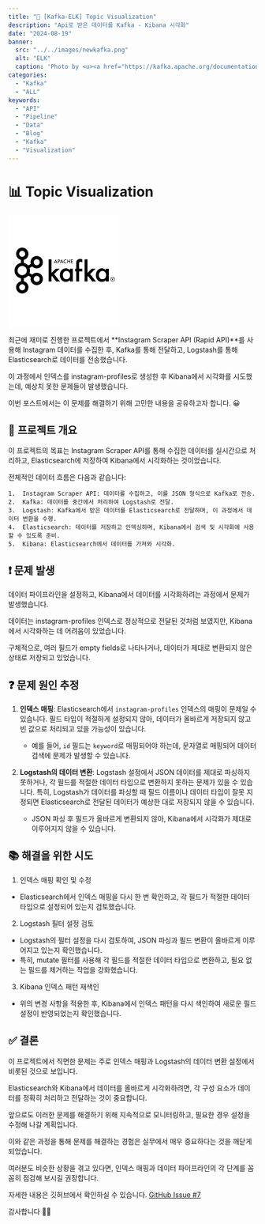```yaml
---
title: "🚀 [Kafka-ELK] Topic Visualization"
description: "Api로 받은 데이터를 Kafka - Kibana 시각화"
date: "2024-08-19"
banner:
  src: "../../images/newkafka.png"
  alt: "ELK"
  caption: 'Photo by <u><a href="https://kafka.apache.org/documentation">kafka-docs</a></u>'
categories:
  - "Kafka"
  - "ALL"
keywords:
  - "API"
  - "Pipeline"
  - "Data"
  - "Blog"
  - "Kafka"
  - "Visualization"
---
```


# 📊 Topic Visualization

![Visualization](https://raw.githubusercontent.com/jms0522/jms0522.github.io/main/content/images/newkafka.png)

최근에 재미로 진행한 프로젝트에서 **Instagram Scraper API (Rapid API)**를 사용해 Instagram 데이터를 수집한 후, Kafka를 통해 전달하고, Logstash를 통해 Elasticsearch로 데이터를 전송했습니다.

이 과정에서 인덱스를 instagram-profiles로 생성한 후 Kibana에서 시각화를 시도했는데, 예상치 못한 문제들이 발생했습니다.

이번 포스트에서는 이 문제를 해결하기 위해 고민한 내용을 공유하고자 합니다. 😀

## 🌟 프로젝트 개요

이 프로젝트의 목표는 Instagram Scraper API를 통해 수집한 데이터를 실시간으로 처리하고, Elasticsearch에 저장하여 Kibana에서 시각화하는 것이었습니다. 

전체적인 데이터 흐름은 다음과 같습니다:

	1.	Instagram Scraper API: 데이터를 수집하고, 이를 JSON 형식으로 Kafka로 전송.
	2.	Kafka: 데이터를 중간에서 처리하여 Logstash로 전달.
	3.	Logstash: Kafka에서 받은 데이터를 Elasticsearch로 전달하며, 이 과정에서 데이터 변환을 수행.
	4.	Elasticsearch: 데이터를 저장하고 인덱싱하며, Kibana에서 검색 및 시각화에 사용할 수 있도록 준비.
	5.	Kibana: Elasticsearch에서 데이터를 가져와 시각화.

## ❗️ 문제 발생

데이터 파이프라인을 설정하고, Kibana에서 데이터를 시각화하려는 과정에서 문제가 발생했습니다. 

데이터는 instagram-profiles 인덱스로 정상적으로 전달된 것처럼 보였지만, Kibana에서 시각화하는 데 어려움이 있었습니다. 

구체적으로, 여러 필드가 empty fields로 나타나거나, 데이터가 제대로 변환되지 않은 상태로 저장되고 있었습니다.

## ❓ 문제 원인 추정

1. **인덱스 매핑**: Elasticsearch에서 `instagram-profiles` 인덱스의 매핑이 문제일 수 있습니다. 필드 타입이 적절하게 설정되지 않아, 데이터가 올바르게 저장되지 않고 빈 값으로 처리되고 있을 가능성이 있습니다.
   - 예를 들어, `id` 필드는 `keyword`로 매핑되어야 하는데, 문자열로 매핑되어 데이터 검색에 문제가 발생할 수 있습니다.
   
2. **Logstash의 데이터 변환**: Logstash 설정에서 JSON 데이터를 제대로 파싱하지 못하거나, 각 필드를 적절한 데이터 타입으로 변환하지 못하는 문제가 있을 수 있습니다. 특히, Logstash가 데이터를 파싱할 때 필드 이름이나 데이터 타입이 잘못 지정되면 Elasticsearch로 전달된 데이터가 예상한 대로 저장되지 않을 수 있습니다.
   - JSON 파싱 후 필드가 올바르게 변환되지 않아, Kibana에서 시각화가 제대로 이루어지지 않을 수 있습니다.

## 📚 해결을 위한 시도

1. 인덱스 매핑 확인 및 수정

- Elasticsearch에서 인덱스 매핑을 다시 한 번 확인하고, 각 필드가 적절한 데이터 타입으로 설정되어 있는지 검토했습니다.

2. Logstash 필터 설정 검토

- Logstash의 필터 설정을 다시 검토하여, JSON 파싱과 필드 변환이 올바르게 이루어지고 있는지 확인했습니다. 
- 특히, mutate 필터를 사용해 각 필드를 적절한 데이터 타입으로 변환하고, 필요 없는 필드를 제거하는 작업을 강화했습니다.

3. Kibana 인덱스 패턴 재색인

- 위의 변경 사항을 적용한 후, Kibana에서 인덱스 패턴을 다시 색인하여 새로운 필드 설정이 반영되었는지 확인했습니다.


## ✅ 결론

이 프로젝트에서 직면한 문제는 주로 인덱스 매핑과 Logstash의 데이터 변환 설정에서 비롯된 것으로 보입니다. 

Elasticsearch와 Kibana에서 데이터를 올바르게 시각화하려면, 각 구성 요소가 데이터를 정확히 처리하고 전달하는 것이 중요합니다. 

앞으로도 이러한 문제를 해결하기 위해 지속적으로 모니터링하고, 필요한 경우 설정을 수정해 나갈 계획입니다.

이와 같은 과정을 통해 문제를 해결하는 경험은 실무에서 매우 중요하다는 것을 깨닫게 되었습니다. 

여러분도 비슷한 상황을 겪고 있다면, 인덱스 매핑과 데이터 파이프라인의 각 단계를 꼼꼼히 점검해 보시길 권장합니다.

자세한 내용은 깃허브에서 확인하실 수 있습니다. [GitHub Issue #7](https://github.com/jms0522/Streaming-Data/issues/7)

감사합니다 🙌🏻


